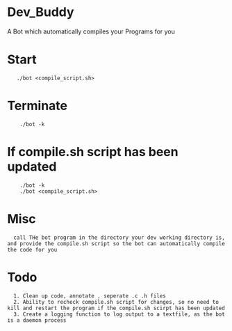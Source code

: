 # Dev_Buddy
A Bot which automatically compiles your Programs for you

# Start
       ./bot <compile_script.sh>
       
   
# Terminate
        ./bot -k
        
# If compile.sh script has been updated
        ./bot -k
        ./bot <compile_script.sh>
        
        
# Misc
      call THe bot program in the directory your dev working directory is, and provide the compile.sh script so the bot can automatically compile the code for you
      
      
# Todo
      1. Clean up code, annotate , seperate .c .h files
      2. Ability to recheck compile.sh script for changes, so no need to kill and restart the program if the compile.sh scirpt has been updated
      3. Create a logging function to log output to a textfile, as the bot is a daemon process
      
